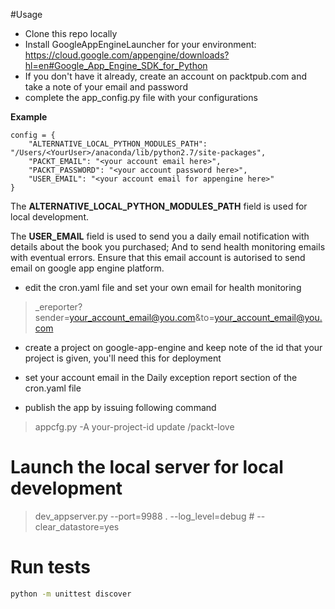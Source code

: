 #Usage

- Clone this repo locally
- Install GoogleAppEngineLauncher for your environment: https://cloud.google.com/appengine/downloads?hl=en#Google_App_Engine_SDK_for_Python
- If you don't have it already, create an account on packtpub.com and take a note of your email and password
- complete the app_config.py file with your configurations

**Example**

    config = {
        "ALTERNATIVE_LOCAL_PYTHON_MODULES_PATH": "/Users/<YourUser>/anaconda/lib/python2.7/site-packages",
        "PACKT_EMAIL": "<your account email here>",
        "PACKT_PASSWORD": "<your account password here>",
        "USER_EMAIL": "<your account email for appengine here>"
    }

The **ALTERNATIVE_LOCAL_PYTHON_MODULES_PATH** field is used for local development.

The **USER_EMAIL** field is used to send you a daily email notification with details about the book you purchased; And to send health monitoring emails with eventual errors. Ensure that this email account is autorised to send email on google app engine platform.

- edit the cron.yaml file and set your own email for health monitoring

> _ereporter?sender=your_account_email@you.com&to=your_account_email@you.com

- create a project on google-app-engine and keep note of the id that your project is given, you'll need this for deployment
- set your account email in the Daily exception report section of the cron.yaml file

- publish the app by issuing following command

> appcfg.py -A your-project-id update /packt-love 


# Launch the local server for local development

> dev_appserver.py --port=9988 . --log_level=debug # --clear_datastore=yes
> 

# Run tests

```bash
python -m unittest discover
```